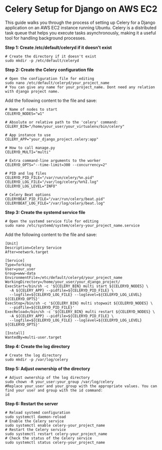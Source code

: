 # Celery Setup for Django on AWS EC2

This guide walks you through the process of setting up Celery for a Django application on an AWS EC2 instance running Ubuntu. Celery is a distributed task queue that helps you execute tasks asynchronously, making it a useful tool for handling background processes.

**Step 1: Create /etc/default/celeryd if it doesn't exist**


    # Create the directory if it doesn't exist
    sudo mkdir -p /etc/default/celeryd

**Step 2: Create the Celery configuration file**


    # Open the configuration file for editing
    sudo nano /etc/default/celeryd/your_project_name
    # You can give any name for your_project_name. Dont need any relation with django project name.

Add the following content to the file and save:


    # Name of nodes to start
    CELERYD_NODES="w1"

    # Absolute or relative path to the 'celery' command:
    CELERY_BIN="/home/your_user/your_virtualenv/bin/celery"

    # App instance to use
    CELERY_APP="your_django_project.celery:app"

    # How to call manage.py
    CELERYD_MULTI="multi"

    # Extra command-line arguments to the worker
    CELERYD_OPTS="--time-limit=300 --concurrency=2"

    # PID and log files
    CELERYD_PID_FILE="/var/run/celery/%n.pid"
    CELERYD_LOG_FILE="/var/log/celery/%n%I.log"
    CELERYD_LOG_LEVEL="INFO"

    # Celery Beat options
    CELERYBEAT_PID_FILE="/var/run/celery/beat.pid"
    CELERYBEAT_LOG_FILE="/var/log/celery/beat.log"


**Step 3: Create the systemd service file**


    # Open the systemd service file for editing
    sudo nano /etc/systemd/system/celery-your_project_name.service


Add the following content to the file and save:


    [Unit]
    Description=Celery Service
    After=network.target

    [Service]
    Type=forking
    User=your_user
    Group=www-data
    EnvironmentFile=/etc/default/celeryd/your_project_name
    WorkingDirectory=/home/your_user/your_django_project/
    ExecStart=/bin/sh -c '${CELERY_BIN} multi start ${CELERYD_NODES} \
      -A ${CELERY_APP} --pidfile=${CELERYD_PID_FILE} \
      --logfile=${CELERYD_LOG_FILE} --loglevel=${CELERYD_LOG_LEVEL} ${CELERYD_OPTS}'
    ExecStop=/bin/sh -c '${CELERY_BIN} multi stopwait ${CELERYD_NODES} \
      --pidfile=${CELERYD_PID_FILE}'
    ExecReload=/bin/sh -c '${CELERY_BIN} multi restart ${CELERYD_NODES} \
      -A ${CELERY_APP} --pidfile=${CELERYD_PID_FILE} \
      --logfile=${CELERYD_LOG_FILE} --loglevel=${CELERYD_LOG_LEVEL} ${CELERYD_OPTS}'

    [Install]
    WantedBy=multi-user.target


**Step 4: Create the log directory**


    # Create the log directory
    sudo mkdir -p /var/log/celery


**Step 5: Adjust ownership of the directory**


    # Adjust ownership of the log directory
    sudo chown -R your_user:your_group /var/log/celery
    #Replace your_user and your_group with the appropriate values. You can find your user and group with the id command:
    id


**Step 6: Restart the server**


    # Reload systemd configuration
    sudo systemctl daemon-reload
    # Enable the Celery service
    sudo systemctl enable celery-your_project_name
    # Restart the Celery service
    sudo systemctl restart celery-your_project_name
    # Check the status of the Celery service
    sudo systemctl status celery-your_project_name


    

